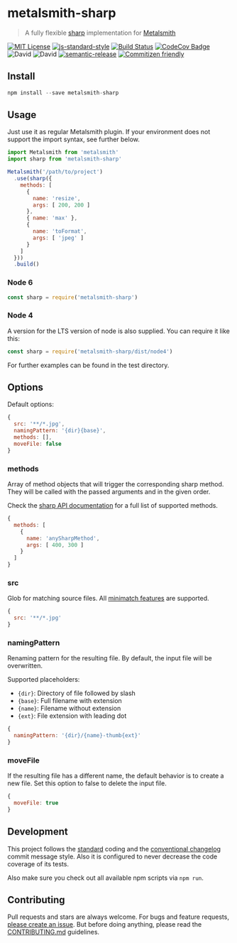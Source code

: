 # metalsmith-sharp

> A fully flexible [sharp](http://sharp.dimens.io/) implementation for [Metalsmith](http://www.metalsmith.io/)

[![MIT License](https://img.shields.io/badge/license-MIT-blue.svg)](https://axe312.mit-license.org)
[![js-standard-style](https://img.shields.io/badge/code%20style-standard-brightgreen.svg?style=flat)](https://github.com/feross/standard)
[![Build Status](https://img.shields.io/circleci/project/axe312ger/metalsmith-sharp/prototype.svg?maxAge=2592000)](https://circleci.com/gh/axe312ger/metalsmith-sharp)
[![CodeCov Badge](https://img.shields.io/codecov/c/github/axe312ger/metalsmith-sharp.svg?maxAge=2592000)](https://codecov.io/gh/axe312ger/metalsmith-sharp)
![David](https://img.shields.io/david/axe312ger/metalsmith-sharp.svg)
![David](https://img.shields.io/david/dev/axe312ger/metalsmith-sharp.svg)
[![semantic-release](https://img.shields.io/badge/%F0%9F%93%A6%F0%9F%9A%80-semantic--release-e10079.svg)](https://github.com/semantic-release/semantic-release)
[![Commitizen friendly](https://img.shields.io/badge/commitizen-friendly-brightgreen.svg)](http://commitizen.github.io/cz-cli/)

## Install

```js
npm install --save metalsmith-sharp
```

## Usage

Just use it as regular Metalsmith plugin. If your environment does not support the import syntax, see further below.

```js
import Metalsmith from 'metalsmith'
import sharp from 'metalsmith-sharp'

Metalsmith('/path/to/project')
  .use(sharp({
    methods: [
      {
        name: 'resize',
        args: [ 200, 200 ]
      },
      { name: 'max' },
      {
        name: 'toFormat',
        args: [ 'jpeg' ]
      }
    ]
  }))
  .build()
```

### Node 6
```js
const sharp = require('metalsmith-sharp')
```

### Node 4
A version for the LTS version of node is also supplied. You can require it like this:

```js
const sharp = require('metalsmith-sharp/dist/node4')
```


For further examples can be found in the test directory.

## Options

Default options:
```js
{
  src: '**/*.jpg',
  namingPattern: '{dir}{base}',
  methods: [],
  moveFile: false
}
```

### methods

Array of method objects that will trigger the corresponding sharp method. They will be called with the passed arguments and in the given order.

Check the [sharp API documentation](http://sharp.dimens.io/en/stable/api/) for a full list of supported methods.

```js
{
  methods: [
    {
      name: 'anySharpMethod',
      args: [ 400, 300 ]
    }
  ]
}
```

### src

Glob for matching source files. All [minimatch features]() are supported.

```js
{
  src: '**/*.jpg'
}
```

### namingPattern

Renaming pattern for the resulting file. By default, the input file will be overwritten.

Supported placeholders:
* `{dir}`: Directory of file followed by slash
* `{base}`: Full filename with extension
* `{name}`: Filename without extension
* `{ext}`: File extension with leading dot

```js
{
  namingPattern: '{dir}/{name}-thumb{ext}'
}
```

### moveFile

If the resulting file has a different name, the default behavior is to create a new file. Set this option to false to delete the input file.

```js
{
  moveFile: true
}
```

## Development

This project follows the [standard](https://github.com/feross/standard) coding and the [conventional changelog](https://github.com/conventional-changelog/conventional-changelog-angular/blob/master/convention.md) commit message style. Also it is configured to never decrease the code coverage of its tests.

Also make sure you check out all available npm scripts via `npm run`.

## Contributing

Pull requests and stars are always welcome. For bugs and feature requests, [please create an issue](https://github.com/axe312ger/metalsmith-sharp/issues/new).
But before doing anything, please read the [CONTRIBUTING.md](./CONTRIBUTING.md) guidelines.
